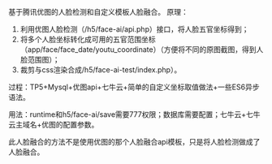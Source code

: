 
基于腾讯优图的人脸检测和自定义模板人脸融合。
原理：
1. 利用优图人脸检测（/h5/face-ai/api.php）接口，将人脸五官坐标得到；
2. 将多个人脸坐标转化成可用的五官范围坐标（app/face/face_date/youtu_coordinate）（方便将不同的原图截图，得到人脸范围图）；
3. 裁剪与css渲染合成/h5/face-ai-test/index.php）。

过程：TP5+Mysql+优图api+七牛云+简单的自定义坐标取值做法+一些ES6异步语法。

用法：runtime和h5/face-ai/save需要777权限；数据库需要配置；七牛云+七牛云主域名+优图的配置参数。

此人脸融合的方法不是使用优图的那个人脸融合api模板，只是将人脸检测做成了人脸融合。


